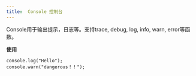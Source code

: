 ```yaml
---
title:  Console 控制台
---
```

Console用于输出提示，日志等。支持trace, debug, log, info, warn, error等函数。

**使用**
```
console.log("Hello");
console.warn("dangerous！！");
```